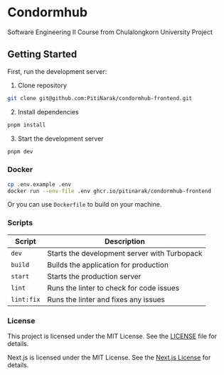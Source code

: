 # Condormhub
Software Engineering II Course from Chulalongkorn University Project

## Getting Started

First, run the development server:
1. Clone repository
```bash
git clone git@github.com:PitiNarak/condormhub-frontend.git
```
2. Install dependencies
```bash
pnpm install
```
3. Start the development server
```bash
pnpm dev
```

### Docker
```bash
cp .env.example .env
docker run --env-file .env ghcr.io/pitinarak/condormhub-frontend
```
Or you can use `Dockerfile` to build on your machine.

### Scripts

| Script       | Description                                      |
|--------------|--------------------------------------------------|
| `dev`        | Starts the development server with Turbopack     |
| `build`      | Builds the application for production            |
| `start`      | Starts the production server                     |
| `lint`       | Runs the linter to check for code issues         |
| `lint:fix`   | Runs the linter and fixes any issues             |

### License

This project is licensed under the MIT License. See the [LICENSE](LICENSE) file for details.

Next.js is licensed under the MIT License. See the [Next.js License](https://github.com/vercel/next.js/blob/canary/license.md) for details.
